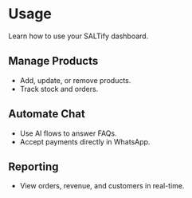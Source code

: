 # Usage

Learn how to use your SALTify dashboard.

## Manage Products

- Add, update, or remove products.
- Track stock and orders.

## Automate Chat

- Use AI flows to answer FAQs.
- Accept payments directly in WhatsApp.

## Reporting

- View orders, revenue, and customers in real-time.
